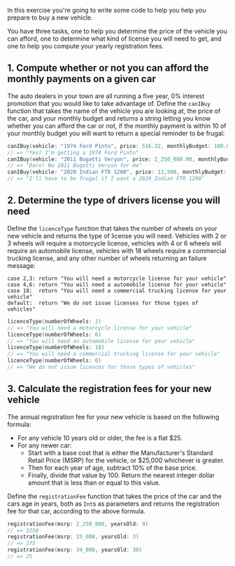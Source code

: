 In this exercise you're going to write some code to help you help you prepare to buy a new vehicle.

You have three tasks, one to help you determine the price of the vehicle you can afford, one to determine what kind of license you will need to get, and one to help you compute your yearly registration fees.

## 1. Compute whether or not you can afford the monthly payments on a given car

The auto dealers in your town are all running a five year, 0% interest promotion that you would like to take advantage of. Define the `canIBuy` function that takes the name of the vehicle you are looking at, the price of the car, and your monthly budget and returns a string letting you know whether you can afford the car or not, if the monthly payment is within 10 of your monthly budget you will want to return a special reminder to be frugal:

```swift
canIBuy(vehicle: "1974 Ford Pinto", price: 516.32, monthlyBudget: 100.00)
// => "Yes! I'm getting a 1974 Ford Pinto"
canIBuy(vehicle: "2011 Bugatti Veryon", price: 2_250_880.00, monthlyBudget: 10000.00)
// => "Darn! No 2011 Bugatti Veryon for me"
canIBuy(vehicle: "2020 Indian FTR 1200", price: 12,500, monthlyBudget: 200)
// => "I'll have to be frugal if I want a 2020 Indian FTR 1200"
```

## 2. Determine the type of drivers license you will need

Define the `licenceType` function that takes the number of wheels on your new vehicle and returns the type of license you will need. Vehicles with 2 or 3 wheels will require a motorcycle license, vehicles with 4 or 6 wheels will require an automobile license, vehicles with 18 wheels require a commercial trucking license, and any other number of wheels returning an failure message:

    case 2,3: return "You will need a motorcycle license for your vehicle"
    case 4,6: return "You will need a automobile license for your vehicle"
    case 18:  return "You will need a commercial trucking license for your vehicle"
    default:  return "We do not issue licenses for those types of vehicles"

```swift
licenceType(numberOfWheels: 2)
// => "You will need a motorcycle license for your vehicle"
licenceType(numberOfWheels: 6)
// => "You will need an automobile license for your vehicle"
licenceType(numberOfWheels: 18)
// => "You will need a commercial trucking license for your vehicle"
licenceType(numberOfWheels: 0)
// => "We do not issue licences for those types of vehicles"
```

## 3. Calculate the registration fees for your new vehicle

The annual registration fee for your new vehicle is based on the following formula:

- For any vehicle 10 years old or older, the fee is a flat \$25.
- For any newer car:
  - Start with a base cost that is either the Manufacturer's Standard Retail Price (MSRP) for the vehicle, or \$25,000 whichever is greater.
  - Then for each year of age, subtract 10% of the base price.
  - Finally, divide that value by 100. Return the nearest integer dollar amount that is less than or equal to this value.

Define the `registrationFee` function that takes the price of the car and the cars age in years, both as `Int`s as parameters and returns the registration fee for that car, according to the above formula.

```swift
registrationFee(msrp: 2_250_800, yearsOld: 9)
// => 2250
registrationFee(msrp: 25_000, yearsOld: 3)
// => 175
registrationFee(msrp: 34_000, yearsOld: 30)
// => 25
```
